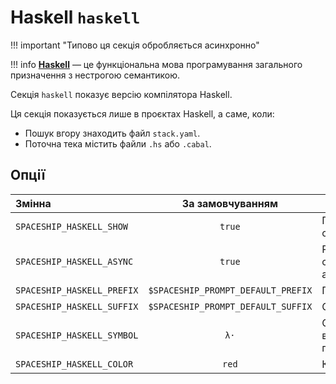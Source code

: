 # Haskell `haskell`

!!! important "Типово ця секція обробляється асинхронно"

!!! info
    [**Haskell**](https://www.haskell.org) — це функціональна мова програмування загального призначення з нестрогою семантикою.

Секція `haskell` показує версію компілятора Haskell.

Ця секція показується лише в проєктах Haskell, а саме, коли:

* Пошук вгору знаходить файл `stack.yaml`.
* Поточна тека містить файли `.hs` або `.cabal`.

## Опції

| Змінна                     |          За замовчуванням          | Пояснення                               |
|:-------------------------- |:----------------------------------:| --------------------------------------- |
| `SPACESHIP_HASKELL_SHOW`   |               `true`               | Показати секцію                         |
| `SPACESHIP_HASKELL_ASYNC`  |               `true`               | Рендерити секцію асинхронно             |
| `SPACESHIP_HASKELL_PREFIX` | `$SPACESHIP_PROMPT_DEFAULT_PREFIX` | Префікс секції                          |
| `SPACESHIP_HASKELL_SUFFIX` | `$SPACESHIP_PROMPT_DEFAULT_SUFFIX` | Суфікс секції                           |
| `SPACESHIP_HASKELL_SYMBOL` |                `λ·`                | Символ, що відображається перед секцією |
| `SPACESHIP_HASKELL_COLOR`  |               `red`                | Колір секції                            |
